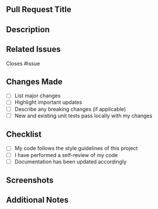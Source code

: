## Pull Request Title
<!-- A clear and concise title for your pull request -->

## Description
<!-- Provide a brief summary of the changes introduced by this PR -->

## Related Issues
Closes #issue

## Changes Made
- [ ] List major changes
- [ ] Highlight important updates
- [ ] Describe any breaking changes (if applicable)
- [ ] New and existing unit tests pass locally with my changes

## Checklist
- [ ] My code follows the style guidelines of this project
- [ ] I have performed a self-review of my code
- [ ] Documentation has been updated accordingly

## Screenshots

## Additional Notes
